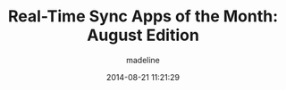---
layout: post
title: 'Real-Time Sync Apps of the Month: August Edition'
date: 2014-08-21 11:21:29
author: madeline
categories: ['Real-Time Apps']
---